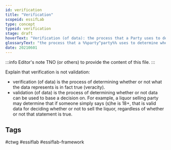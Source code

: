 ```yaml
---
id: verification
title: "Verification"
scopeid: essifLab
type: concept
typeid: verification
stage: draft
hoverText: "Verification (of data): the process that a Party uses to determine whether or not what that data represents is in fact true (veracity)."
glossaryText: "the process that a %%party^party%% uses to determine whether or not what that data represents is in fact true (veracity)."
date: 20210601
---
```


:::info Editor's note
TNO (or others) to provide the content of this file.
:::

Explain that verification is not validation:
- verification (of data) is the process of determining whether or not what the data represents is in fact true (veracity).
- validation (of data) is the process of determining whether or not data can be used to base a decision on. For example, a liquor selling party may determine that if someone simply says (s)he is 18+, that is valid data for deciding whether or not to sell the liquor, regardless of whether or not that statement is true.
## Tags
#ctwg #essiflab #essiflab-framework